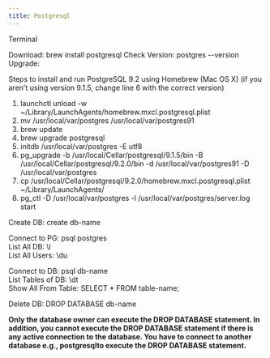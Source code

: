 ```yaml
---
title: Postgresql
---
```


Terminal

Download: brew install postgresql
Check Version: postgres --version
Upgrade: 

Steps to install and run PostgreSQL 9.2 using Homebrew (Mac OS X)
(if you aren't using version 9.1.5, change line 6 with the correct version)

1. launchctl unload -w ~/Library/LaunchAgents/homebrew.mxcl.postgresql.plist
2. mv /usr/local/var/postgres /usr/local/var/postgres91
3. brew update
4. brew upgrade postgresql
5. initdb /usr/local/var/postgres -E utf8
6. pg_upgrade -b /usr/local/Cellar/postgresql/9.1.5/bin -B /usr/local/Cellar/postgresql/9.2.0/bin -d /usr/local/var/postgres91 -D /usr/local/var/postgres
7. cp /usr/local/Cellar/postgresql/9.2.0/homebrew.mxcl.postgresql.plist ~/Library/LaunchAgents/
8. pg_ctl -D /usr/local/var/postgres -l /usr/local/var/postgres/server.log start

Create DB: create db-name

Connect to PG: psql postgres  
List All DB: \l  
List All Users: \du

Connect to DB: psql db-name  
List Tables of DB: \dt  
Show All From Table: SELECT * FROM table-name;

Delete DB: DROP DATABASE db-name

**Only the database owner can execute the DROP DATABASE statement. In addition, you cannot execute the DROP DATABASE statement if there is any active connection to the database. You have to connect to another database e.g., postgresqlto execute the DROP DATABASE statement.**